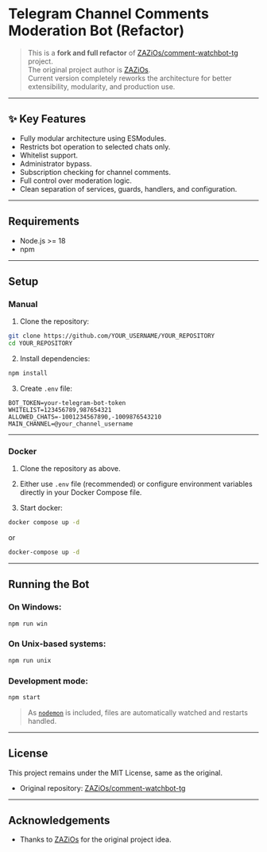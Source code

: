 # Telegram Channel Comments Moderation Bot (Refactor)

> This is a **fork and full refactor** of [ZAZiOs/comment-watchbot-tg](https://github.com/ZAZiOs/comment-watchbot-tg) project.  
> The original project author is [ZAZiOs](https://github.com/ZAZiOs).  
> Current version completely reworks the architecture for better extensibility, modularity, and production use.

---

## ✨ Key Features

- Fully modular architecture using ESModules.
- Restricts bot operation to selected chats only.
- Whitelist support.
- Administrator bypass.
- Subscription checking for channel comments.
- Full control over moderation logic.
- Clean separation of services, guards, handlers, and configuration.

---

## Requirements

- Node.js >= 18
- npm

---

## Setup

### Manual

1. Clone the repository:

```bash
git clone https://github.com/YOUR_USERNAME/YOUR_REPOSITORY
cd YOUR_REPOSITORY
```

2. Install dependencies:

```bash
npm install
```

3. Create `.env` file:

```env
BOT_TOKEN=your-telegram-bot-token
WHITELIST=123456789,987654321
ALLOWED_CHATS=-1001234567890,-1009876543210
MAIN_CHANNEL=@your_channel_username
```

---

### Docker

1. Clone the repository as above.

2. Either use `.env` file (recommended) or configure environment variables directly in your Docker Compose file.

3. Start docker:

```bash
docker compose up -d
```

or

```bash
docker-compose up -d
```

---

## Running the Bot

### On Windows:

```bash
npm run win
```

### On Unix-based systems:

```bash
npm run unix
```

### Development mode:

```bash
npm start
```

> As [`nodemon`](https://github.com/remy/nodemon) is included, files are automatically watched and restarts handled.

---

## License

This project remains under the MIT License, same as the original.

- Original repository: [ZAZiOs/comment-watchbot-tg](https://github.com/ZAZiOs/comment-watchbot-tg)

---

## Acknowledgements

- Thanks to [ZAZiOs](https://github.com/ZAZiOs) for the original project idea.
